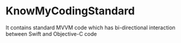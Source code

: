 # KnowMyCodingStandard
It contains standard MVVM code which has bi-directional interaction between Swift and Objective-C code

